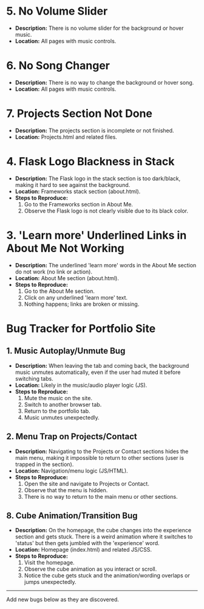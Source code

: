 # 5. No Volume Slider
- **Description:** There is no volume slider for the background or hover music.
- **Location:** All pages with music controls.

# 6. No Song Changer
- **Description:** There is no way to change the background or hover song.
- **Location:** All pages with music controls.

# 7. Projects Section Not Done
- **Description:** The projects section is incomplete or not finished.
- **Location:** Projects.html and related files.
# 4. Flask Logo Blackness in Stack
- **Description:** The Flask logo in the stack section is too dark/black, making it hard to see against the background.
- **Location:** Frameworks stack section (about.html).
- **Steps to Reproduce:**
  1. Go to the Frameworks section in About Me.
  2. Observe the Flask logo is not clearly visible due to its black color.
# 3. 'Learn more' Underlined Links in About Me Not Working
- **Description:** The underlined 'learn more' words in the About Me section do not work (no link or action).
- **Location:** About Me section (about.html).
- **Steps to Reproduce:**
  1. Go to the About Me section.
  2. Click on any underlined 'learn more' text.
  3. Nothing happens; links are broken or missing.
# Bug Tracker for Portfolio Site

## 1. Music Autoplay/Unmute Bug
- **Description:** When leaving the tab and coming back, the background music unmutes automatically, even if the user had muted it before switching tabs.
- **Location:** Likely in the music/audio player logic (JS).
- **Steps to Reproduce:**
  1. Mute the music on the site.
  2. Switch to another browser tab.
  3. Return to the portfolio tab.
  4. Music unmutes unexpectedly.

## 2. Menu Trap on Projects/Contact
- **Description:** Navigating to the Projects or Contact sections hides the main menu, making it impossible to return to other sections (user is trapped in the section).
- **Location:** Navigation/menu logic (JS/HTML).
- **Steps to Reproduce:**
  1. Open the site and navigate to Projects or Contact.
  2. Observe that the menu is hidden.
  3. There is no way to return to the main menu or other sections.

## 8. Cube Animation/Transition Bug
- **Description:** On the homepage, the cube changes into the experience section and gets stuck. There is a weird animation where it switches to 'status' but then gets jumbled with the 'experience' word.
- **Location:** Homepage (index.html) and related JS/CSS.
- **Steps to Reproduce:**
  1. Visit the homepage.
  2. Observe the cube animation as you interact or scroll.
  3. Notice the cube gets stuck and the animation/wording overlaps or jumps unexpectedly.

---

Add new bugs below as they are discovered.
